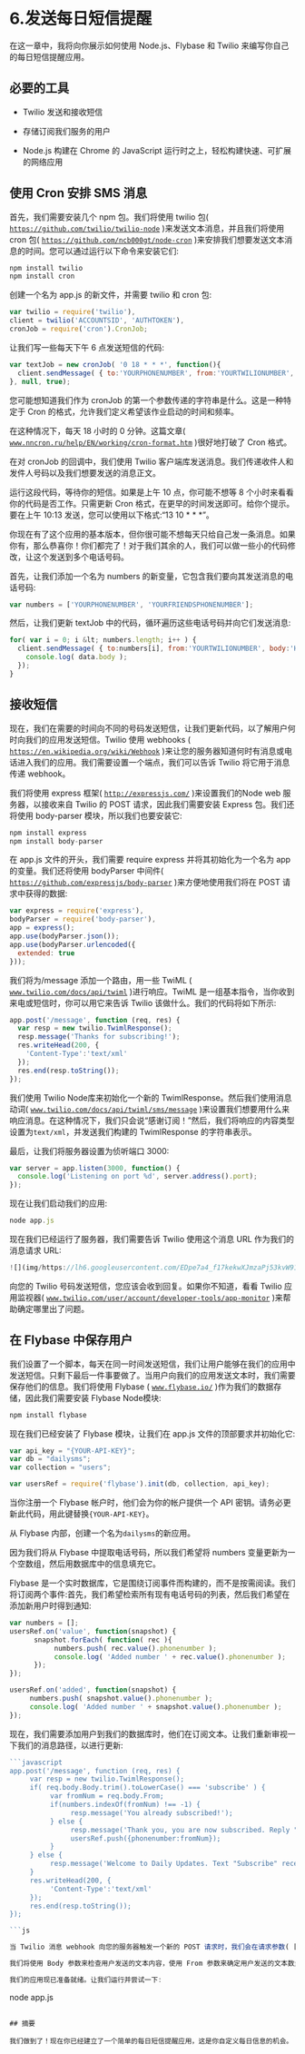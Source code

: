 # 6.发送每日短信提醒

在这一章中，我将向你展示如何使用 Node.js、Flybase 和 Twilio 来编写你自己的每日短信提醒应用。

## 必要的工具

*   Twilio 发送和接收短信

*   存储订阅我们服务的用户

*   Node.js 构建在 Chrome 的 JavaScript 运行时之上，轻松构建快速、可扩展的网络应用

## 使用 Cron 安排 SMS 消息

首先，我们需要安装几个 npm 包。我们将使用 twilio 包( [`https://github.com/twilio/twilio-node`](https://github.com/twilio/twilio-node) )来发送文本消息，并且我们将使用 cron 包( [`https://github.com/ncb000gt/node-cron`](https://github.com/ncb000gt/node-cron) )来安排我们想要发送文本消息的时间。您可以通过运行以下命令来安装它们:

```js
npm install twilio
npm install cron

```

创建一个名为 app.js 的新文件，并需要 twilio 和 cron 包:

```js
var twilio = require('twilio'),
client = twilio('ACCOUNTSID', 'AUTHTOKEN'),
cronJob = require('cron').CronJob;

```

让我们写一些每天下午 6 点发送短信的代码:

```js
var textJob = new cronJob( '0 18 * * *', function(){
  client.sendMessage( { to:'YOURPHONENUMBER', from:'YOURTWILIONUMBER', body:'Hello! Hope you're having a good day!' }, function( err, data ) {});
}, null, true);

```

您可能想知道我们作为 cronJob 的第一个参数传递的字符串是什么。这是一种特定于 Cron 的格式，允许我们定义希望该作业启动的时间和频率。

在这种情况下，每天 18 小时的 0 分钟。这篇文章( [`www.nncron.ru/help/EN/working/cron-format.htm`](http://www.nncron.ru/help/EN/working/cron-format.htm) )很好地打破了 Cron 格式。

在对 cronJob 的回调中，我们使用 Twilio 客户端库发送消息。我们传递收件人和发件人号码以及我们想要发送的消息正文。

运行这段代码，等待你的短信。如果是上午 10 点，你可能不想等 8 个小时来看看你的代码是否工作。只需更新 Cron 格式，在更早的时间发送即可。给你个提示。要在上午 10:13 发送，您可以使用以下格式:“13 10 * * *”。

你现在有了这个应用的基本版本，但你很可能不想每天只给自己发一条消息。如果你有，那么恭喜你！你们都完了！对于我们其余的人，我们可以做一些小的代码修改，让这个发送到多个电话号码。

首先，让我们添加一个名为 numbers 的新变量，它包含我们要向其发送消息的电话号码:

```js
var numbers = ['YOURPHONENUMBER', 'YOURFRIENDSPHONENUMBER'];

```

然后，让我们更新 textJob 中的代码，循环遍历这些电话号码并向它们发送消息:

```js
for( var i = 0; i &lt; numbers.length; i++ ) {
  client.sendMessage( { to:numbers[i], from:'YOURTWILIONUMBER', body:'Hello! Hope you’re having a good day.'}, function( err, data ) {
    console.log( data.body );
  });
}

```

## 接收短信

现在，我们在需要的时间向不同的号码发送短信，让我们更新代码，以了解用户何时向我们的应用发送短信。Twilio 使用 webhooks ( [`https://en.wikipedia.org/wiki/Webhook`](https://en.wikipedia.org/wiki/Webhook) )来让您的服务器知道何时有消息或电话进入我们的应用。我们需要设置一个端点，我们可以告诉 Twilio 将它用于消息传递 webhook。

我们将使用 express 框架( [`http://expressjs.com/`](http://expressjs.com/) )来设置我们的Node web 服务器，以接收来自 Twilio 的 POST 请求，因此我们需要安装 Express 包。我们还将使用 body-parser 模块，所以我们也要安装它:

```js
npm install express
npm install body-parser

```

在 app.js 文件的开头，我们需要 require express 并将其初始化为一个名为 app 的变量。我们还将使用 bodyParser 中间件( [`https://github.com/expressjs/body-parser`](https://github.com/expressjs/body-parser) )来方便地使用我们将在 POST 请求中获得的数据:

```js
var express = require('express'),
bodyParser = require('body-parser'),
app = express();
app.use(bodyParser.json());
app.use(bodyParser.urlencoded({
  extended: true
}));

```

我们将为/message 添加一个路由，用一些 TwiML ( [`www.twilio.com/docs/api/twiml`](http://www.twilio.com/docs/api/twiml) )进行响应。TwiML 是一组基本指令，当你收到来电或短信时，你可以用它来告诉 Twilio 该做什么。我们的代码将如下所示:

```js
app.post('/message', function (req, res) {
  var resp = new twilio.TwimlResponse();
  resp.message('Thanks for subscribing!');
  res.writeHead(200, {
    'Content-Type':'text/xml'
  });
  res.end(resp.toString());
});

```

我们使用 Twilio Node库来初始化一个新的 TwimlResponse。然后我们使用消息动词( [`www.twilio.com/docs/api/twiml/sms/message`](http://www.twilio.com/docs/api/twiml/sms/message) )来设置我们想要用什么来响应消息。在这种情况下，我们只会说“感谢订阅！”然后，我们将响应的内容类型设置为`text/xml`，并发送我们构建的 TwimlResponse 的字符串表示。

最后，让我们将服务器设置为侦听端口 3000:

```js
var server = app.listen(3000, function() {
  console.log('Listening on port %d', server.address().port);
});

```

现在让我们启动我们的应用:

```js
node app.js

```

现在我们已经运行了服务器，我们需要告诉 Twilio 使用这个消息 URL 作为我们的消息请求 URL:

```js
![](img/https://lh6.googleusercontent.com/EDpe7a4_f17kekwXJmzaPj53kvW913UZHr-lEvlKP588mR5jHzIzUd7g48GSzkSzz5INNI9sh3Mygtmstiz4YmCuFznnTSlWpZV0bEFXjjnlU8mZzHR_SL-7nyEHWTmolw)

```

向您的 Twilio 号码发送短信，您应该会收到回复。如果你不知道，看看 Twilio 应用监视器( [`www.twilio.com/user/account/developer-tools/app-monitor`](http://www.twilio.com/user/account/developer-tools/app-monitor) )来帮助确定哪里出了问题。

## 在 Flybase 中保存用户

我们设置了一个脚本，每天在同一时间发送短信，我们让用户能够在我们的应用中发送短信。只剩下最后一件事要做了。当用户向我们的应用发送文本时，我们需要保存他们的信息。我们将使用 Flybase ( [`www.flybase.io/`](http://www.flybase.io/) )作为我们的数据存储，因此我们需要安装 Flybase Node模块:

```js
npm install flybase

```

现在我们已经安装了 Flybase 模块，让我们在 app.js 文件的顶部要求并初始化它:

```js
var api_key = "{YOUR-API-KEY}";
var db = "dailysms";
var collection = "users";

var usersRef = require('flybase').init(db, collection, api_key);

```

当你注册一个 Flybase 帐户时，他们会为你的帐户提供一个 API 密钥。请务必更新此代码，用此键替换`{YOUR-API-KEY}`。

从 Flybase 内部，创建一个名为`dailysms`的新应用。

因为我们将从 Flybase 中提取电话号码，所以我们希望将 numbers 变量更新为一个空数组，然后用数据库中的信息填充它。

Flybase 是一个实时数据库，它是围绕订阅事件而构建的，而不是按需阅读。我们将订阅两个事件:首先，我们希望检索所有现有电话号码的列表，然后我们希望在添加新用户时得到通知:

```js
var numbers = [];
usersRef.on('value', function(snapshot) {
      snapshot.forEach( function( rec ){
           numbers.push( rec.value().phonenumber );
           console.log( 'Added number ' + rec.value().phonenumber );
      });
});

usersRef.on('added', function(snapshot) {
     numbers.push( snapshot.value().phonenumber );
     console.log( 'Added number ' + snapshot.value().phonenumber );
});

```

现在，我们需要添加用户到我们的数据库时，他们在订阅文本。让我们重新审视一下我们的消息路径，以进行更新:

```js
```javascript
app.post('/message', function (req, res) {
     var resp = new twilio.TwimlResponse();
     if( req.body.Body.trim().toLowerCase() === 'subscribe' ) {
          var fromNum = req.body.From;
          if(numbers.indexOf(fromNum) !== -1) {
               resp.message('You already subscribed!');
          } else {
               resp.message('Thank you, you are now subscribed. Reply "STOP" to stop receiving updates.');
               usersRef.push({phonenumber:fromNum});
          }
     } else {
          resp.message('Welcome to Daily Updates. Text "Subscribe" receive updates.');
     }
     res.writeHead(200, {
          'Content-Type':'text/xml'
     });
     res.end(resp.toString());
});

```js

当 Twilio 消息 webhook 向您的服务器触发一个新的 POST 请求时，我们会在请求参数( [`www.twilio.com/docs/api/twiml/sms/twilio_request#request-parameters`](http://www.twilio.com/docs/api/twiml/sms/twilio_request%2523request-parameters) )中包含关于消息的信息。

我们将使用 Body 参数来检查用户发送的文本内容，使用 From 参数来确定用户发送的文本数量。如果他们已经输入了单词“subscribe ”,并且他们还不在我们的数据库中，我们将使用我们的 Flybase 引用上的 push 函数来添加他们。

我们的应用现已准备就绪。让我们运行并尝试一下:

```
node app.js

```

## 摘要

我们做到了！现在你已经建立了一个简单的每日短信提醒应用，这是你自定义每日信息的机会。
